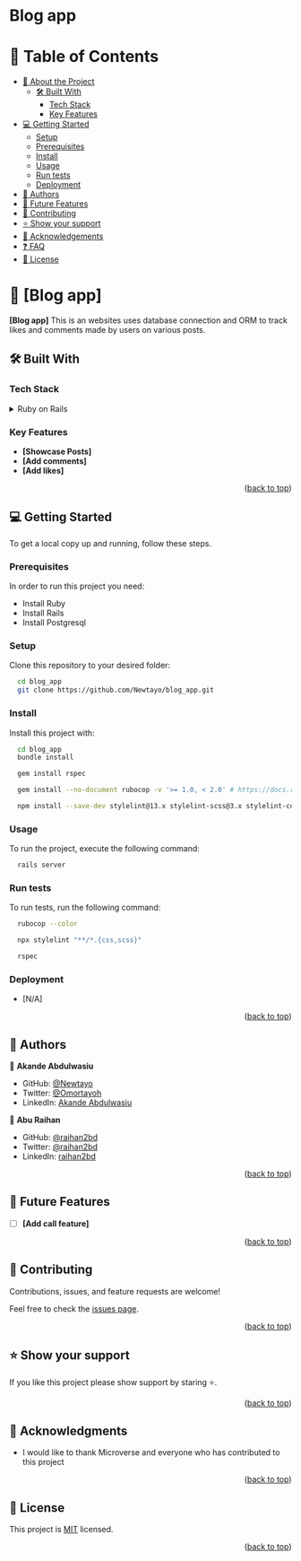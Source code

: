 # Blog app

<a name="readme-top"></a>

# 📗 Table of Contents

- [📖 About the Project](#about-project)
  - [🛠 Built With](#built-with)
    - [Tech Stack](#tech-stack)
    - [Key Features](#key-features)
- [💻 Getting Started](#getting-started)
  - [Setup](#setup)
  - [Prerequisites](#prerequisites)
  - [Install](#install)
  - [Usage](#usage)
  - [Run tests](#run-tests)
  - [Deployment](#triangular_flag_on_post-deployment)
- [👥 Authors](#authors)
- [🔭 Future Features](#future-features)
- [🤝 Contributing](#contributing)
- [⭐️ Show your support](#support)
- [🙏 Acknowledgements](#acknowledgements)
- [❓ FAQ](#faq)
- [📝 License](#license)

<!-- PROJECT DESCRIPTION -->

# 📖 [Blog app] <a name="about-project"></a>

**[Blog app]** This is an websites uses database connection and ORM to track likes and comments made by users on various posts.

## 🛠 Built With <a name="built-with"></a>

### Tech Stack <a name="tech-stack"></a>

<details>
  <summary>Ruby on Rails</summary>
  <ul>
    <li><a>https://rubyonrails.org/</a></li>
  </ul>
</details>

<!-- Features -->

### Key Features <a name="key-features"></a>

- **[Showcase Posts]**
- **[Add comments]**
- **[Add likes]**

<p align="right">(<a href="#readme-top">back to top</a>)</p>


## 💻 Getting Started <a name="getting-started"></a>

To get a local copy up and running, follow these steps.

### Prerequisites

In order to run this project you need:

- Install Ruby
- Install Rails
- Install Postgresql

### Setup

Clone this repository to your desired folder:

```sh
  cd blog_app
  git clone https://github.com/Newtayo/blog_app.git
```

### Install

Install this project with:

```sh
  cd blog_app
  bundle install
```
```sh
  gem install rspec
```
```sh
  gem install --no-document rubocop -v '>= 1.0, < 2.0' # https://docs.rubocop.org/en/stable/installation/
```
```sh
  npm install --save-dev stylelint@13.x stylelint-scss@3.x stylelint-config-standard@21.x stylelint-csstree-validator@1.x
```

### Usage

To run the project, execute the following command:

```sh
  rails server
```

### Run tests

To run tests, run the following command:

```sh
  rubocop --color
```
```sh
  npx stylelint "**/*.{css,scss}"
```
```sh
  rspec
```

### Deployment

  - [N/A]

<p align="right">(<a href="#readme-top">back to top</a>)</p>



## 👥 Authors <a name="authors"></a>

👤 **Akande Abdulwasiu**

- GitHub: [@Newtayo](https://github.com/Newtayo)
- Twitter: [@Omortayoh](https://twitter.com/Omortayoh)
- LinkedIn: [Akande Abdulwasiu](https://linkedin.com/in/AkandeAbdulwasiu)

👤 **Abu Raihan**
- GitHub: [@raihan2bd](https://github.com/raihan2bd)
- Twitter: [@raihan2bd](https://twitter.com/raihan2bd)
- LinkedIn: [raihan2bd](https://linkedin.com/in/raihan2bd)

<p align="right">(<a href="#readme-top">back to top</a>)</p>


## 🔭 Future Features <a name="future-features"></a>

- [ ] **[Add call feature]**

<p align="right">(<a href="#readme-top">back to top</a>)</p>



## 🤝 Contributing <a name="contributing"></a>

Contributions, issues, and feature requests are welcome!

Feel free to check the [issues page](https://github.com/Newtayo/blog_app/issues).

<p align="right">(<a href="#readme-top">back to top</a>)</p>


## ⭐️ Show your support <a name="support"></a>

If you like this project please show support by staring ⭐️.

<p align="right">(<a href="#readme-top">back to top</a>)</p>



## 🙏 Acknowledgments <a name="acknowledgements"></a>

* I would like to thank Microverse and everyone who has contributed to this project

<p align="right">(<a href="#readme-top">back to top</a>)</p>


## 📝 License <a name="license"></a>

This project is [MIT](https://github.com/Newtayo/blog_app/blob/development/LICENSE) licensed.

<p align="right">(<a href="#readme-top">back to top</a>)</p>